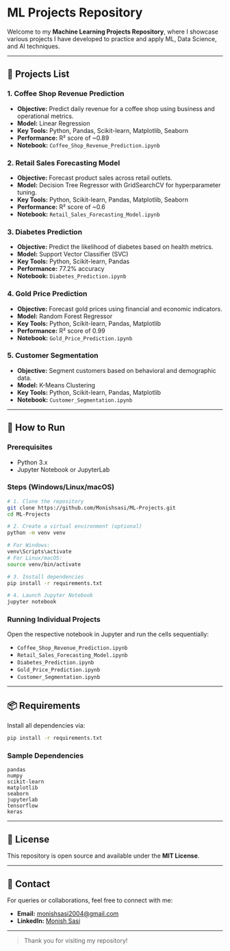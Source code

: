 # ML Projects Repository

Welcome to my **Machine Learning Projects Repository**, where I showcase various projects I have developed to practice and apply ML, Data Science, and AI techniques.

---

## 📂 Projects List

### 1. Coffee Shop Revenue Prediction

- **Objective:** Predict daily revenue for a coffee shop using business and operational metrics.
- **Model:** Linear Regression
- **Key Tools:** Python, Pandas, Scikit-learn, Matplotlib, Seaborn
- **Performance:** R² score of \~0.89
- **Notebook:** `Coffee_Shop_Revenue_Prediction.ipynb`

### 2. Retail Sales Forecasting Model

- **Objective:** Forecast product sales across retail outlets.
- **Model:** Decision Tree Regressor with GridSearchCV for hyperparameter tuning.
- **Key Tools:** Python, Scikit-learn, Pandas, Matplotlib, Seaborn
- **Performance:** R² score of \~0.6
- **Notebook:** `Retail_Sales_Forecasting_Model.ipynb`

### 3. Diabetes Prediction

- **Objective:** Predict the likelihood of diabetes based on health metrics.
- **Model:** Support Vector Classifier (SVC)
- **Key Tools:** Python, Scikit-learn, Pandas
- **Performance:** 77.2% accuracy
- **Notebook:** `Diabetes_Prediction.ipynb`

### 4. Gold Price Prediction

- **Objective:** Forecast gold prices using financial and economic indicators.
- **Model:** Random Forest Regressor
- **Key Tools:** Python, Scikit-learn, Pandas, Matplotlib
- **Performance:** R² score of 0.99
- **Notebook:** `Gold_Price_Prediction.ipynb`

### 5. Customer Segmentation

- **Objective:** Segment customers based on behavioral and demographic data.
- **Model:** K-Means Clustering
- **Key Tools:** Python, Scikit-learn, Pandas, Matplotlib
- **Notebook:** `Customer_Segmentation.ipynb`

---

## 🚀 How to Run

### Prerequisites

- Python 3.x
- Jupyter Notebook or JupyterLab

### Steps (Windows/Linux/macOS)

```bash
# 1. Clone the repository
git clone https://github.com/Monishsasi/ML-Projects.git
cd ML-Projects

# 2. Create a virtual environment (optional)
python -m venv venv

# For Windows:
venv\Scripts\activate
# For Linux/macOS:
source venv/bin/activate

# 3. Install dependencies
pip install -r requirements.txt

# 4. Launch Jupyter Notebook
jupyter notebook
```

### Running Individual Projects

Open the respective notebook in Jupyter and run the cells sequentially:

- `Coffee_Shop_Revenue_Prediction.ipynb`
- `Retail_Sales_Forecasting_Model.ipynb`
- `Diabetes_Prediction.ipynb`
- `Gold_Price_Prediction.ipynb`
- `Customer_Segmentation.ipynb`

---

## 📦 Requirements

Install all dependencies via:

```bash
pip install -r requirements.txt
```

### Sample Dependencies

```
pandas
numpy
scikit-learn
matplotlib
seaborn
jupyterlab
tensorflow
keras
```

---

## 📜 License

This repository is open source and available under the **MIT License**.

---

## 🙌 Contact

For queries or collaborations, feel free to connect with me:

- **Email:** [monishsasi2004@gmail.com](mailto\:monishsasi2004@gmail.com)
- **LinkedIn:** [Monish Sasi](https://www.linkedin.com/in/monish-sasi-776051241/)

---

> Thank you for visiting my repository!

